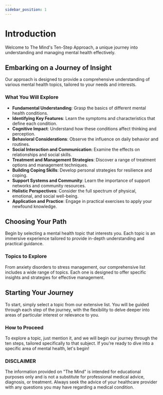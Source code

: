 ```yaml
---
sidebar_position: 1
---
```


# Introduction

Welcome to The Mind's Ten-Step Approach, a unique journey into understanding and managing mental health effectively.

## Embarking on a Journey of Insight

Our approach is designed to provide a comprehensive understanding of various mental health topics, tailored to your needs and interests.

### What You Will Explore

- **Fundamental Understanding**: Grasp the basics of different mental health conditions.
- **Identifying Key Features**: Learn the symptoms and characteristics that define each condition.
- **Cognitive Impact**: Understand how these conditions affect thinking and perception.
- **Behavioral Considerations**: Observe the influence on daily behavior and routines.
- **Social Interaction and Communication**: Examine the effects on relationships and social skills.
- **Treatment and Management Strategies**: Discover a range of treatment options and management techniques.
- **Building Coping Skills**: Develop personal strategies for resilience and coping.
- **Support Systems and Community**: Learn the importance of support networks and community resources.
- **Holistic Perspectives**: Consider the full spectrum of physical, emotional, and social well-being.
- **Application and Practice**: Engage in practical exercises to apply your newfound knowledge.

## Choosing Your Path

Begin by selecting a mental health topic that interests you. Each topic is an immersive experience tailored to provide in-depth understanding and practical guidance.

### Topics to Explore

From anxiety disorders to stress management, our comprehensive list includes a wide range of topics. Each one is designed to offer specific insights and strategies for effective management.

## Starting Your Journey

To start, simply select a topic from our extensive list. You will be guided through each step of the journey, with the flexibility to delve deeper into areas of particular interest or relevance to you.

### How to Proceed

To explore a topic, just mention it, and we will begin our journey through the ten steps, tailored specifically to that subject. If you're ready to dive into a specific area of mental health, let's begin!

### DISCLAIMER

The information provided on "The Mind" is intended for educational purposes only and is not a substitute for professional medical advice, diagnosis, or treatment. Always seek the advice of your healthcare provider with any questions you may have regarding a medical condition.